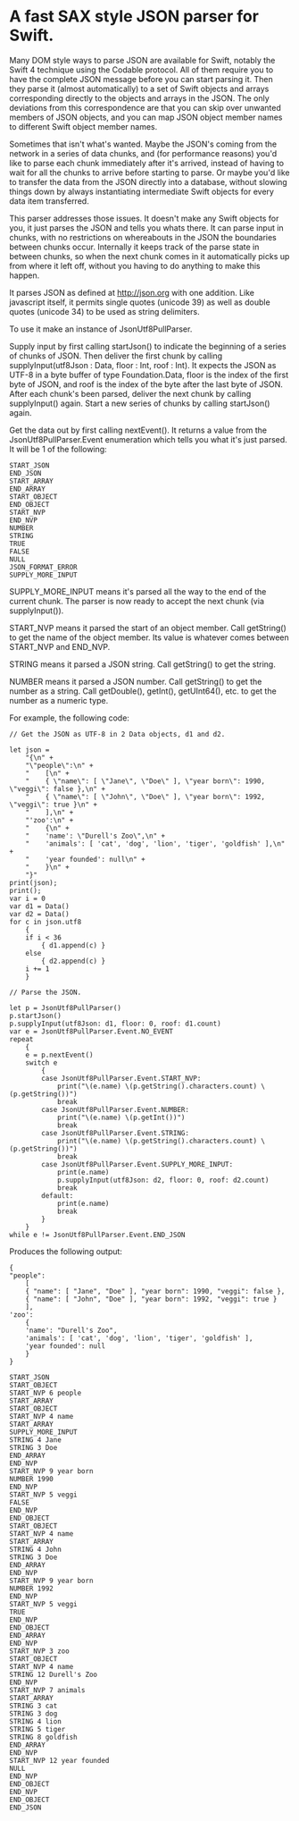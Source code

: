 # A fast SAX style JSON parser for Swift.

Many DOM style ways to parse JSON are available for Swift, notably the Swift 4 technique using the Codable protocol. All of them require you to have the complete JSON message before you can start parsing it. Then they parse it (almost automatically) to a set of Swift objects and arrays corresponding directly to the objects and arrays in the JSON. The only deviations from this correspondence are that you can skip over unwanted members of JSON objects, and you can map JSON object member names to different Swift object member names.

Sometimes that isn't what's wanted. Maybe the JSON's coming from the network in a series of data chunks, and (for performance reasons) you'd like to parse each chunk immediately after it's arrived, instead of having to wait for all the chunks to arrive before starting to parse. Or maybe you'd like to transfer the data from the JSON directly into a database, without slowing things down by always instantiating intermediate Swift objects for every data item transferred.

This parser addresses those issues. It doesn't make any Swift objects for you, it just parses the JSON and tells you whats there. It can parse input in chunks, with no restrictions on whereabouts in the JSON the boundaries between chunks occur. Internally it keeps track of the parse state in between chunks, so when the next chunk comes in it automatically picks up from where it left off, without you having to do anything to make this happen.

It parses JSON as defined at http://json.org with one addition. Like javascript itself, it permits single quotes (unicode 39) as well as double quotes (unicode 34) to be used as string delimiters.

To use it make an instance of JsonUtf8PullParser.

Supply input by first calling startJson() to indicate the beginning of a series of chunks of JSON. Then deliver the first chunk by calling supplyInput(utf8Json : Data, floor : Int, roof : Int). It expects the JSON as UTF-8 in a byte buffer of type Foundation.Data, floor is the index of the first byte of JSON, and roof is the index of the byte after the last byte of JSON. After each chunk's been parsed, deliver the next chunk by calling supplyInput() again. Start a new series of chunks by calling startJson() again.

Get the data out by first calling nextEvent(). It returns a value from the JsonUtf8PullParser.Event enumeration which tells you what it's just parsed. It will be 1 of the following:

    START_JSON
    END_JSON
    START_ARRAY
    END_ARRAY
    START_OBJECT
    END_OBJECT
    START_NVP
    END_NVP
    NUMBER
    STRING
    TRUE
    FALSE
    NULL
    JSON_FORMAT_ERROR
    SUPPLY_MORE_INPUT

SUPPLY_MORE_INPUT means it's parsed all the way to the end of the current chunk. The parser is now ready to accept the next chunk (via supplyInput()).

START_NVP means it parsed the start of an object member. Call getString() to get the name of the object member. Its value is whatever comes between START_NVP and END_NVP.

STRING means it parsed a JSON string. Call getString() to get the string.

NUMBER means it parsed a JSON number. Call getString() to get the number as a string. Call getDouble(), getInt(), getUInt64(), etc. to get the number as a numeric type.

For example, the following code:

    // Get the JSON as UTF-8 in 2 Data objects, d1 and d2.

    let json =
        "{\n" +
        "\"people\":\n" +
        "    [\n" +
        "    { \"name\": [ \"Jane\", \"Doe\" ], \"year born\": 1990, \"veggi\": false },\n" +
        "    { \"name\": [ \"John\", \"Doe\" ], \"year born\": 1992, \"veggi\": true }\n" +
        "    ],\n" +
        "'zoo':\n" +
        "    {\n" +
        "    'name': \"Durell's Zoo\",\n" +
        "    'animals': [ 'cat', 'dog', 'lion', 'tiger', 'goldfish' ],\n" +
        "    'year founded': null\n" +
        "    }\n" +
        "}"
    print(json);
    print();
    var i = 0
    var d1 = Data()
    var d2 = Data()
    for c in json.utf8
        {
        if i < 36
            { d1.append(c) }
        else
            { d2.append(c) }
        i += 1
        }

    // Parse the JSON.

    let p = JsonUtf8PullParser()
    p.startJson()
    p.supplyInput(utf8Json: d1, floor: 0, roof: d1.count)
    var e = JsonUtf8PullParser.Event.NO_EVENT
    repeat
        {
        e = p.nextEvent()
        switch e
            {
            case JsonUtf8PullParser.Event.START_NVP:
                print("\(e.name) \(p.getString().characters.count) \(p.getString())")
                break
            case JsonUtf8PullParser.Event.NUMBER:
                print("\(e.name) \(p.getInt())")
                break
            case JsonUtf8PullParser.Event.STRING:
                print("\(e.name) \(p.getString().characters.count) \(p.getString())")
                break
            case JsonUtf8PullParser.Event.SUPPLY_MORE_INPUT:
                print(e.name)
                p.supplyInput(utf8Json: d2, floor: 0, roof: d2.count)
                break
            default:
                print(e.name)
                break
            }
        }
    while e != JsonUtf8PullParser.Event.END_JSON

Produces the following output:

    {
    "people":
        [
        { "name": [ "Jane", "Doe" ], "year born": 1990, "veggi": false },
        { "name": [ "John", "Doe" ], "year born": 1992, "veggi": true }
        ],
    'zoo':
        {
        'name': "Durell's Zoo",
        'animals': [ 'cat', 'dog', 'lion', 'tiger', 'goldfish' ],
        'year founded': null
        }
    }

    START_JSON
    START_OBJECT
    START_NVP 6 people
    START_ARRAY
    START_OBJECT
    START_NVP 4 name
    START_ARRAY
    SUPPLY_MORE_INPUT
    STRING 4 Jane
    STRING 3 Doe
    END_ARRAY
    END_NVP
    START_NVP 9 year born
    NUMBER 1990
    END_NVP
    START_NVP 5 veggi
    FALSE
    END_NVP
    END_OBJECT
    START_OBJECT
    START_NVP 4 name
    START_ARRAY
    STRING 4 John
    STRING 3 Doe
    END_ARRAY
    END_NVP
    START_NVP 9 year born
    NUMBER 1992
    END_NVP
    START_NVP 5 veggi
    TRUE
    END_NVP
    END_OBJECT
    END_ARRAY
    END_NVP
    START_NVP 3 zoo
    START_OBJECT
    START_NVP 4 name
    STRING 12 Durell's Zoo
    END_NVP
    START_NVP 7 animals
    START_ARRAY
    STRING 3 cat
    STRING 3 dog
    STRING 4 lion
    STRING 5 tiger
    STRING 8 goldfish
    END_ARRAY
    END_NVP
    START_NVP 12 year founded
    NULL
    END_NVP
    END_OBJECT
    END_NVP
    END_OBJECT
    END_JSON
